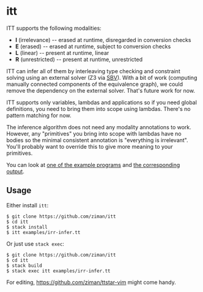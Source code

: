 # itt

ITT supports the following modalities:
* **I** (irrelevance) -- erased at runtime, disregarded in conversion checks
* **E** (erased) -- erased at runtime, subject to conversion checks
* **L** (linear) -- present at runtime, linear
* **R** (unrestricted) -- present at runtime, unrestricted

ITT can infer all of them by interleaving type checking and constraint solving
using an external solver (Z3 via [SBV](http://hackage.haskell.org/package/sbv)).
With a bit of work (computing manually connected components of the equivalence graph),
we could remove the dependency on the external solver. That's future work for now.

ITT supports only variables, lambdas and applications so if you need global definitions,
you need to bring them into scope using lambdas. There's no pattern matching for now.

The inference algorithm does not need any modality annotations to work.
However, any "primitives" you bring into scope with lambdas have no bodies
so the minimal consistent annotation is "everything is irrelevant".
You'll probably want to override this to give more meaning to your primitives.

You can look at [one of the example programs](https://github.com/ziman/itt/blob/master/examples/irr-infer.tt)
and [the corresponding output](https://github.com/ziman/itt/blob/master/examples/irr-infer.out).

## Usage

Either install `itt`:
```
$ git clone https://github.com/ziman/itt
$ cd itt
$ stack install
$ itt examples/irr-infer.tt
```

Or just use `stack exec`:
```
$ git clone https://github.com/ziman/itt
$ cd itt
$ stack build
$ stack exec itt examples/irr-infer.tt
```

For editing, https://github.com/ziman/ttstar-vim might come handy.
